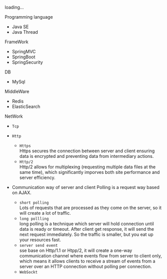 loading...

Programming language
- Java SE
- Java Thread

FrameWork
- SpringMVC
- SpringBoot
- SpringSecurity

DB
- MySql

MiddleWare
- Redis
- ElasticSearch 

NetWork
- `Tcp`
- `Http`
  - `Https`  
    Https secures the connection between server and client ensuring data is encrypted and preventing data from intermediary actions.
  - `Http/2`  
    Http/2 allows for multiplexing (requesting multiple data files at the same time), which significantly imporves both site performance and server efficiency. 

- Communication way of server and client
  Polling is a request way based on AJAX.
  - `short polling`  
    Lots of requests that are processed as they come on the server, so it will create a lot of traffic. 
  - `long pollling`  
    long polling is a technique which server will hold connection until data is ready or timeout. After client get response, it will send the next request immediately. So the traffic is smaller, but you eat up your resources fast.
  - `server send event`  
    sse base on Http/1.1 or Htpp/2, it will create a one-way communication channel where events flow from server to client only, which means it allows clients to receive a stream of events from a server over an HTTP connection without polling per connection. 
  - `WebSockt`  
